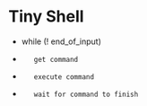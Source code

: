 # Tiny Shell

* while (! end_of_input)    
*        get command
*        execute command
*        wait for command to finish
